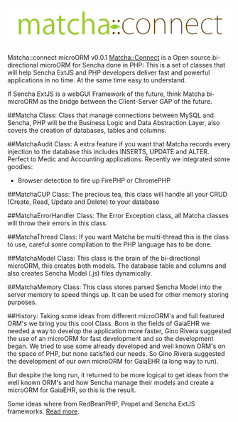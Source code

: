 ![Alt text](/press/matcha-connect.png)
=====================

Matcha::connect microORM v0.0.1
[Matcha::Connect](http://www.matchaconnect.com/) is a Open source bi-directional microORM for Sencha done in PHP:
This is a set of classes that will help Sencha ExtJS and PHP developers deliver fast and powerful
applications in no time. At the same time easy to understand.

If Sencha ExtJS is a webGUI Framework of the future, think Matcha bi-microORM as the bridge between the
Client-Server GAP of the future.

##Matcha Class:
Class that manage connections between MySQL and Sencha, PHP will be the Business Logic and Data Abstraction
Layer, also covers the creation of databases, tables and columns.

##MatchaAudit Class:
A extra feature if you want that Matcha records every injection to the database
this includes INSERTS, UPDATE and ALTER. Perfect to Medic and Accounting applications.
Recently we integrated some goodies:
 - Browser detection to fire up FirePHP or ChromePHP


##MatchaCUP Class:
The precious tea, this class will handle all your CRUD (Create, Read, Update and Delete) to your database

##MatchaErrorHandler Class:
The Error Exception class, all Matcha classes will throw their errors in this class.

##MatchaThread Class:
If you want Matcha be multi-thread this is the class to use, careful some compilation to the PHP language has to be
done.

##MatchaModel Class:
This class is the brain of the bi-directional microORM, this creates both models. The database table and columns
and also creates Sencha Model (.js) files dynamically.

##MatchaMemory Class:
This class stores parsed Sencha Model into the server memory to speed things up. It can be used for other memory
storing purposes.

##History:
Taking some ideas from different microORM's and full featured ORM's we bring you this cool Class.
Born in the fields of GaiaEHR we needed a way to develop the application more faster, 
Gino Rivera suggested the use of an microORM for fast development and so the development began.
We tried to use some already developed and well known ORM's on the space of PHP, but none satisfied 
our needs. So Gino Rivera suggested the development of our own microORM for GaiaEHR (a long way to run).

But despite the long run, it returned to be more logical to get ideas from the well known ORM's 
and how Sencha manage their models and create a microORM for GaiaEHR, so this is the result.

Some ideas where from RedBeanPHP, Propel and Sencha ExtJS frameworks.
[Read more](http://www.matchaconnect.com/).
